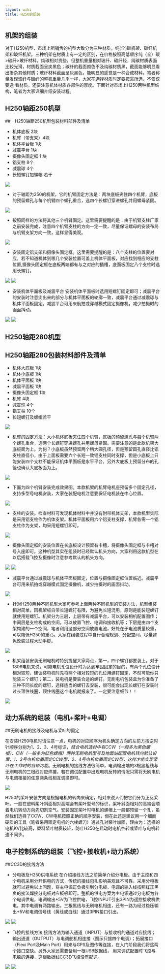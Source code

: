 ```yaml
---
layout: wiki
title: H250的组装
---
```


## 机架的组装

对于H250机型，市场上所销售的机型大致分为三种材质，纯(全)碳机架、碳纤机架和玻纤机架。三种机架在材质上有一定的区别，在价格按照高低顺序纯（全）碳>碳纤>玻纤材料。纯碳相对贵些，但整机重量相对玻纤、碳纤轻，纯碳材质表面比较光滑，材质截面呈炭黑色；碳纤的截面颜色不及纯碳材质黑，截面能够明显看出掺杂其他材质；玻纤材料截面呈灰黑色，能明显的感觉是一种合成材料。笔者称量发现玻纤与碳纤的整机重量几乎一样，大家在选择材质时定要按需所选，不仅仅要选
看材质，还要注意机体材质各部件的厚度。下面针对市场上H250两种机型结构，笔者为大家详细介绍安装过程。

## H250轴距250机型

##　H250轴距250机型包装材料部件及清单
* 机体底板  2块
* 机臂（带支架）4块
* 机体平台板  1块
* 减震平台  1块
* 摄像头固定框 1 块
* 铝支柱  8个
* 减震球  4个
* 长短螺钉加螺帽 若干

![](/assets/img/h250-list-112.JPG)

* 对于轴距为250的机架，它的机臂固定方法是：两块底板夹住四个机臂，底板的预留螺孔与每个机臂四个螺孔重合，选四个长螺钉穿进螺孔并用螺母紧固。

![](/assets/img/h250-list-113.JPG)

* 按照同样的方法将其他三个机臂固定。这里需要提醒的是：由于机臂支柱厂家之前安装完成，注意四个机臂支柱的方向一定一致，尽量保证螺母的安装布局与机臂支架方向一致，这样显得美观。

![](/assets/img/h250-list-114.JPG)

* 安装固定铝支架和摄像头固定框。这里需要提醒的是：八个支柱的位置要对应，若不知道机体到哪几个安装位置可盖上机体平面板，对应找到相应的支柱位置,摄像头固定框在底板两端都有与之对应的插槽，底面板固定八个支柱时选用长螺钉。

![](/assets/img/h250-list-115.JPG)
![](/assets/img/h250-list-116.JPG)

* 安装机体平面板及减震平台
安装机体平面板时选用短螺钉固定即可；减震平台的安装时注意尖出来的部分与机体平面板的轮廓一致，减震平台通过减震球与机体平面板固定。减震平台可用来航拍或穿越模式固定摄像机，减少拍摄时的画面抖动。

![](/assets/img/h250-list-117.JPG)
![](/assets/img/h250-list-118.JPG)

## H250轴距280机型

## H250轴距280包装材料部件及清单
* 机体大底板 1块
* 机体小底板 1块
* 机体平面板 1块
* 减震平面板 1块
* 摄像头固定框 1块
* 机臂 4块
* 减震球 4个
* 铝支柱 10个
* 长短螺钉及螺帽若干

![](/assets/img/h250-list-119.JPG)

* 机臂的固定方法：大小机体底板夹住四个机臂，底板的预留螺孔与每个机臂两个螺孔重合，选两个长螺钉穿进螺孔并用螺母紧固。需要注意的是此款机架大底板面为上。为何？小底板虽然预留两个稍大圆孔径，但是预留圆孔直径比铝支柱直径小，由于上面板需要六个长短一致铝支柱同时支撑，但是小底板上只能安装四个支柱不能保证机体平面板是水平平台，另外大底板上预留分布的孔径也确认大底板面为上。

![](/assets/img/h250-list-120.JPG)

* 下面为四个机臂安装完成效果图。本款机架的机臂电机座预留多个固定孔径，支持多型号电机安装，大家在装配电机注意要保证电机装在中心位置。

![](/assets/img/h250-list-121.JPG)

* 支柱的安装。检查材料可发现机体材料中并没有附带机体支架，本款机型实际是采用铝支柱作为机体支架。机体平面板用六个铝支柱支撑，机臂各需一个铝支柱作为支架，均采用短螺钉即可。

![](/assets/img/h250-list-122.JPG)

* 摄像头固定框的安装位置在长底板设计预留有卡槽，将摄像头固定框与卡槽对号入座即可。这种机型其实在组装时已经默认机头方向，大家利用这款机型在以后搭载飞控及摄像时注意参考默认的机头方向。

![](/assets/img/h250-list-123.JPG)
![](/assets/img/h250-list-124.JPG)

* 减震平台通过减震球与机体平面板固定，位置与摄像固定框位置临近。减震平台可用来航拍或穿越模式固定摄像机，减少拍摄时的画面抖动。

![](/assets/img/h250-list-125.JPG)

* 针对H250两种不同机型大家可参考上面两种不同机型的安装方法，机型组装相对简单，因机架板自带长短螺钉有限，为避免长短混用，原则是能装短螺钉就使用短螺钉。机架分为三层，上层带有减震平台，可以安装相机配置图传；中间层是支柱构成的空间，可以放置飞控、电调和接收机等；下层是由四个支架构建的一个空间，笔者利用这部分空间放置电池，好处在于电池质量较重，可以降低H250的重心。大家在组装过程中自行合理规划、分配空间，尽量避免改装过程大动手脚。

![](/assets/img/h250-list-99.jpg)

* 机架组装安装无刷电机时特别提醒大家两点，第一，四个螺钉都要装上。对于1806电机来说，可能电机孔位设计时为达到牢固固定的目的，有两个孔位设计相对较短，建议装电机时先将两个相对较短的孔位用螺钉固定，不然可能你只能装三个螺钉；第二，装电机是要装合适的螺钉。无刷电机包装盒为你准备了三种不同长度的螺钉，选择适当的螺钉去安装，很可能会出现长螺钉在安装时过长顶住线圈，顶住线圈这个电机就报废了。一定要注意细节！！

![](/assets/img/h250-list-10.jpg)

## 动力系统的组装（电机+桨叶+电调）

##无刷电机的接线及电机与桨叶的固定

在安装H250电机时请注意一点，电机的对应顺序为机头确定方向的左前方按逆时针顺序分别为1、2、3、4号标识，*结合电机选材中有CCW（一般多为黑色螺帽）、CW（一般多为红色螺帽）两种无刷电机型号及地面站配置电机转向默认设置，1、3号电机位置固定CCW型，2、4号电机位置固定CW型，这样才能实现桨叶在工作时的自锁功能*。无刷电机的接线方法很简单，电调输出端的3根黑粗线与无刷电机的三根线对应焊接，若在调试配置中出现电机反转的情况只需将无刷电机与电调相接的任意两条线相互调换即可。

![](/assets/img/h250-list-100.jpg)

H250的桨叶安装方向是根据电机的转向来确定，相对来说人们把它们分为正反桨叶。一般在塑料桨叶斜面相对高端会有桨叶型号的标识，桨叶斜面相对的高端会顺着电机转动方向先切割空气。安装固定桨叶时电机的螺帽上一般都预留一个孔，虽然我们选择了CCW、CW电机按照正确的顺序安装，但在此还是建议用一个细而硬质的工具（笔者采用固定电机的六棱螺刀）通过孔对桨叶加固，理由为：选择的电机KV比较高，塑料桨叶材质较轻，防止H250在启动时电机空转或桨叶与电机转速不同步。


## 电子控制系统的组装（飞控+接收机+动力系统）

##CC3D的接线方法 

* 分电板及H250供电系统
在介绍接线方法之前简单介绍分电板。由于主控和四个电机采用分开供电的方式，传统的接线包扎影响美观且不可靠，采用分电板就可以避免以上问题，将主电源正负极引到分电板，电调的输入线按照红正黑负的接法焊接分电板对应板极即可。整机的供电方案为主电源通过分电板为各个电调供电，电调输出+5V为飞控供电，飞控INPUT引出3PIN为遥控接收机供电。其中电调有两路输出，三根黑线与无刷电机相连，还有一路为经过稳压输出+5V和电调信号线（黄线或白线）通过3PIN接口引出。

![](/assets/img/h250-list-11.png)
![](/assets/img/h250-list-111.jpg)

* 飞控的接线方法
接线方法为输入通道（INPUT）与接收机的通道对应接线；输出通道（OUTPUT）与电调舵机相连接（图示只接四个电调）；拓展接口（Flexi Port及Main Port）用来与GPS及图传等连接，在入门阶段我们将这两个接口空缺。另外大家还需要备用一根USB数据线，
用来调试配置时飞控与电脑的连接，这根数据线CC3D飞控没有配送。

![](/assets/img/h250-list-12.jpg)
![](/assets/img/h250-list-13.jpg)